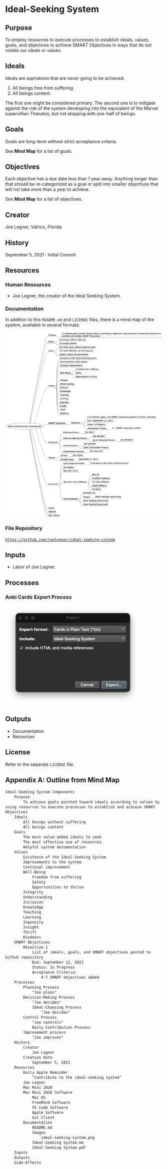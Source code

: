 # Ideal-Seeking System

## Purpose

To employ resources to execute processes to establish ideals, values, goals, and objectives to achieve SMART Objectives in ways that do not violate our ideals or values.

## Ideals

Ideals are aspirations that are never going to be achieved.

1. All beings free from suffering.
1. All beings content.

The first one might be considered primary. The second one is to mitigate against the risk of the system developing into the equivalent of the Marvel supervillian Thanatos, but not stopping with one-half of beings.

## Goals

Goals are long-term without strict acceptance criteria.

See **Mind Map** for a list of goals.

## Objectives

Each objective has a due date less than 1 year away. Anything longer than that should be re-categorized as a goal or split into smaller objectives that will not take more than a year to achieve.

See **Mind Map** for a list of objectives.

## Creator

Joe Legner, Valrico, Florida

## History

September 5, 2021
: Initial Commit

## Resources

### Human Resources

- Joe Legner, the creator of the Ideal Seeking System.

### Documentation

In addition to this `README.md` and `LICENSE` files, there is a mind map of the system, available in several formats.

![Mind Map](images/ideal-seeking-system.png)

### File Repository

[`https://github.com/joelegner/ideal-seeking-system`](https://github.com/joelegner/ideal-seeking-system)

## Inputs

- Labor of Joe Legner.

## Processes

### Anki Cards Export Process

![Anki Card Export Dialog](images/anki-export-dialog.png)

## Outputs

- Documentation
- Resources

## License

Refer to the separate `LICENSE` file.

## Appendix A: Outline from Mind Map

```
Ideal-Seeking System Components
    Purpose
        To achieve goals pointed toward ideals according to values by using resources to execute processes to establish and achieve SMART Objectives
    Ideals
        All beings without suffering
        All beings content
    Goals
        The most value-added ideals to seek
        The most effective use of resources
        Helpful system documentation
    Values
        Existence of the Ideal-Seeking System
        Improvements to the system
        Continual improvement
        Well-Being
            Freedom from suffering
            Safety
            Opportunities to thrive
        Integrity
        Understanding
        Inclusion
        Knowledge
        Teaching
        Learning
        Ingenuity
        Insight
        Thrift
        Kindness
    SMART Objectives
        Objective 1
            List of ideals, goals, and SMART objectives posted to Github repository
            Due: September 12, 2021
            Status: In Progress
            Acceptance Criteria:
                4-7 SMART objectives added
    Processes
        Planning Process
            "Joe plans"
        Decision-Making Process
            "Joe decides"
            Ideal-Choosing Process
                "Joe decides"
        Control Process
            "Joe controls"
            Daily Contribution Process
        Improvement process
            "Joe improves"
    History
        Creator
            Joe Legner
        Creation Date
            September 5, 2021
    Resources
        Daily Apple Reminder
            "Contribute to the ideal-seeking system"
        Joe Legner
        Mac Mini 2020
        Mac Mini 2020 Software
            Mac OS
            FreeMind Software
            VS Code Software
            Apple Software
            Git Client
        Documentation
            README.md
            Images
                ideal-seeking-system.png
            Ideal-Seeking System.mm
            Ideal-Seeking System.pdf
    Inputs
    Outputs
    Side-Effects
```